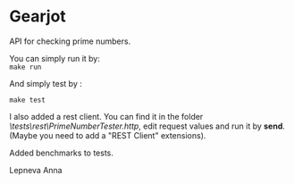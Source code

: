 # Gearjot

API for checking prime numbers.

You can simply run it by:\
`
make run
`

And simply test by \:

`
make test
`

I also added a rest client. You can find it in the folder *\tests\rest\PrimeNumberTester.http*, edit request values and run it by **send**.
(Maybe you need to add a "REST Client" extensions).

Added benchmarks to tests.

Lepneva Anna